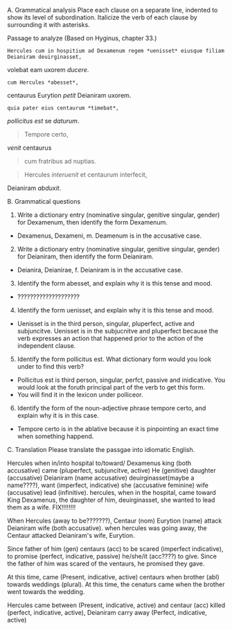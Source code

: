 A. Grammatical analysis
Place each clause on a separate line, indented to show its level of subordination. 
Italicize the verb of each clause by surrounding it with asterisks. 

Passage to analyze
(Based on Hyginus, chapter 33.)

    Hercules cum in hospitium ad Dexamenum regem *uenisset* eiusque filiam Deianiram deuirginasset, 
volebat eam uxorem *ducere*. 

    cum Hercules *abesset*,
centaurus Eurytion *petit* Deianiram uxorem.

    quia pater eius centaurum *timebat*, 
*pollicitus est* 
    se *daturum*.



>Tempore certo, 

*venit* centaurus 

>cum fratribus ad nuptias.



>Hercules *interuenit* et centaurum interfecit, 

Deianiram *abduxit*.



B. Grammatical questions
1. Write a dictionary entry (nominative singular, genitive singular, gender) for Dexamenum, then identify the form Dexamenum.
  - Dexamenus, Dexameni, m. Deamenum is in the accusative case.
2. Write a dictionary entry (nominative singular, genitive singular, gender) for Deianiram, then identify the form Deianiram.
  - Deianira, Deianirae, f. Deianiram is in the accusative case.
3. Identify the form abesset, and explain why it is this tense and mood.
  - ????????????????????
4. Identify the form uenisset, and explain why it is this tense and mood.
  - Uenisset is in the third person, singular, pluperfect, active and subjuncitve. Uenisset is in the subjucnitve and pluperfect because the verb expresses an action that happened prior to the action of the independent clause. 
5. Identify the form pollicitus est. What dictionary form would you look under to find this verb?
  - Pollicitus est is third person, singular, perfct, passive and inidicative. You would look at the foruth principal part of the verb to get this form.
  - You will find it in the lexicon under polliceor.
6. Identify the form of the noun-adjective phrase tempore certo, and explain why it is in this case.
  - Tempore certo is in the ablative because it is pinpointing an exact time when something happend.


C. Translation
Please translate the passgae into idiomatic English.

Hercules when in/into hospital to/toward/ Dexamenus king (both accusative) came (pluperfect, subjuncitve, active) He (genitive) daughter (accusative) Deianiram (name accusative) deuirginasset(maybe a name????), want (imperfect, indicative) she (accusative feminine) wife (accusative) lead (infinitive).
hercules, when in the hospital, came toward King Dexamenus, the daughter of him, deuirginasset, she wanted to lead them as a wife.
FIX!!!!!!!!

When Hercules (away to be???????), Centaur (nom) Eurytion (name) attack Deianiram wife (both accusative).
when hercules was going away, the Centaur attacked Deianiram's wife, Eurytion.


Since father of him (gen) centaurs (acc) to be scared (imperfect indicative), to promise (perfect, indicative, passive) he/she/it (acc????) to give.
Since the father of him was scared of the ventaurs, he promised they gave.

At this time, came (Present, indicative, active) centaurs when brother (abl) towards weddings (plural).
At this time, the cenaturs came when the brother went towards the wedding.

Hercules came between (Present, indicative, active) and centaur (acc) killed (perfect, indicative, active), Deianiram carry away (Perfect, indicative, active)

